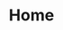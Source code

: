 ---
templateKey: home
title: Home
descriptionLeft: >-
  Nepi è una cittadina molto antica che, a differenza di molti altri centri della Tuscia viterbese, ha avuto una occupazione ininterrotta a partire dalla fine del VIII secolo a.C. Per quanto essa non sembri mai aver avuto un ruolo di protagonista nelle vicende storiche, non è, però, da considerare un piccolo centro di provincia, ma una cittadina che fu sede vescovile a partire dal V secolo e che divenne poi uno dei luoghi amati dalla famiglia Borgia. Ogni epoca vi ha lasciato testimonianze importanti se non eccezionali, basti citare i corredi provenienti dalla Necropoli di "Sante Grotte" e la Catacomba di Santa Savinilla,
descriptionRight: >-
  un cimitero paleocristiano monumentale tra i più notevoli del centro Italia, o dalle possenti mura di cinta della città progettate da Antonio da Sangallo "il Giovane", splendido esempio di architettura militare del Rinascimento. Alla ricchezza delle testimonianze archeologiche e monumentali si aggiungono quella di un paesaggio, in vaste aree ancora incontaminato e selvaggio, che ha saputo affascinare personaggi come George Dennis, Massimo D'Azeglio e William Turner.
enDescriptionLeft: >-
  Nepi is a very ancient town which, unlike many other towns here in Tuscia, had a continuous occupation since the end of the 8th Century B.C. Although it seems it never played a leading role in historical events, however it must be considered not a small provincial center but an important town where the Bishop lived starting from the fifth Century and which became one of the beloved places by the Borgia's family. Any historical period left important or awesome proofs. Just to mention some of them: items founded in the Necropolis of "Sante Grotte", the Catacomb of Santa Savinilla,
enDescriptionRight: >-
  a monumental early Christian cemetery among the most remarkable in central Italy, or by the mighty city walls designed by Antonio da Sangallo "Il Giovane". They are a splendid example of Renaissance military architecture. The richness of the archaeological and monumental proofs is added to our beautiful landscapes, still uncontaminated and wild, which were able to fascinate important people like George Dennis, Massimo D'Azeglio and William Turner.
---